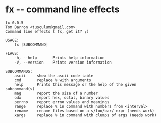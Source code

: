 # fx -- command line effects

    fx 0.0.5
    Tom Barron <tusculum@gmail.com>
    Command line effects ( fx, get it? ;)

    USAGE:
        fx [SUBCOMMAND]

    FLAGS:
        -h, --help       Prints help information
        -V, --version    Prints version information

    SUBCOMMANDS:
        ascii     show the ascii code table
        cmd       replace % with arguments
        help      Prints this message or the help of the given subcommand(s)
        mag       report the size of a number
        odx       report hex, octal, binary values
        perrno    report errno values and meanings
        range     replace % in command with numbers from <interval>
        rename    rename files based on a s/foo/bar/ expr (needs work)
        xargs     replace % in command with clumps of args (needs work)
